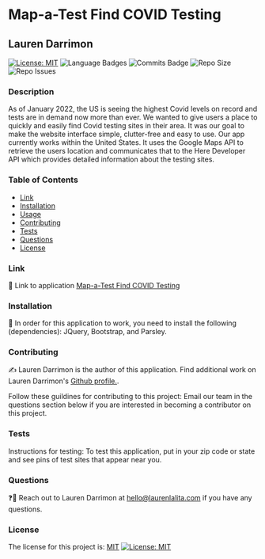 # Map-a-Test Find COVID Testing
## Lauren Darrimon
[![License: MIT](https://img.shields.io/badge/License-MIT-yellow?style=for-the-badge&logo=appveyor)](https://opensource.org/licenses/MIT) ![Language Badges](https://img.shields.io/github/languages/top/laurenDarrimon/find-covid-testing?style=for-the-badge&logo=appveyor) ![Commits Badge](https://img.shields.io/github/last-commit/laurenDarrimon/find-covid-testing?style=for-the-badge&logo=appveyor) ![Repo Size](https://img.shields.io/github/repo-size/laurenDarrimon/find-covid-testing?style=for-the-badge&logo=appveyor) ![Repo Issues](https://img.shields.io/github/issues/laurenDarrimon/find-covid-testing?style=for-the-badge&logo=appveyor)
    
### Description
As of January 2022, the US is seeing the highest Covid levels on record and tests are in demand now more than ever. We wanted to give users a place to quickly and easily find Covid testing sites in their area. It was our goal to make the website interface simple, clutter-free and easy to use. Our app currently works within the United States. It uses the Google Maps API to retrieve the users location and communicates that to the Here Developer API which provides detailed information about the testing sites.

### Table of Contents

* [Link](#link)
* [Installation](#installation)
* [Usage](#usage)
* [Contributing](#contributing)
* [Tests](#tests)
* [Questions](#questions)
* [License](#license)


### Link 
🔗 
Link to application [Map-a-Test Find COVID Testing](https://laurendarrimon.github.io/find-covid-testing/)


### Installation
🔧
In order for this application to work, you need to install the following (dependencies): 
JQuery, Bootstrap, and Parsley. 



### Contributing 
✍️ 
Lauren Darrimon is the author of this application. Find additional work on Lauren Darrimon's [Github profile.](http://github.com/laurenDarrimon).

Follow these guildines for contributing to this project: Email our team in the questions section below if you are interested in becoming a contributor on this project. 

### Tests
Instructions for testing: To test this application, put in your zip code or state and see pins of test sites that appear near you. 


### Questions
❓💌
Reach out to Lauren Darrimon at hello@laurenlalita.com if you have any questions. 

### License
The license for this project is: [MIT](https://opensource.org/licenses/MIT)
[![License: MIT](https://img.shields.io/badge/License-MIT-yellow?style=for-the-badge&logo=appveyor)](https://opensource.org/licenses/MIT)

